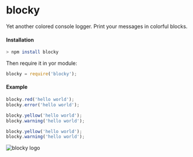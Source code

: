 # blocky
Yet another colored console logger. Print your messages in colorful blocks.

#### Installation
```bash
> npm install blocky
```
Then require it in yor module:
```javascript
blocky = require('blocky');
```

#### Example

```javascript
blocky.red('hello world');
blocky.error('hello world');
```

```javascript
blocky.yellow('hello world');
blocky.warning('hello world');
```

```javascript
blocky.yellow('hello world');
blocky.warning('hello world');
```

![blocky logo](https://raw.github.com/pmahmud/blocky/tree/master/assets/img.png)
